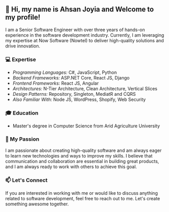 ## 👋 Hi, my name is Ahsan Joyia and Welcome to my profile!

I am a Senior Software Engineer with over three years of hands-on experience in the software development industry. Currently, I am leveraging my expertise at Now Software (Nowtel) to deliver high-quality solutions and drive innovation.

### 💻 Expertise

- *Programming Languages:* C#, JavaScript, Python
- *Backend Frameworks:* ASP.NET Core, React JS, Django
- *Frontend Frameworks:* React JS, Angular
- *Architectures:* N-Tier Architecture, Clean Architecture, Vertical Slices
- *Design Patterns:* Repository, Singleton, MediatR and CQRS 
- *Also Familiar With:* Node JS, WordPress, Shopify, Web Security

### 🎓 Education

- Master's degree in Computer Science from Arid Agriculture University

### 🚀 My Passion

I am passionate about creating high-quality software and am always eager to learn new technologies and ways to improve my skills. I believe that communication and collaboration are essential in building great products, and I am always ready to work with others to achieve this goal.

### 📫 Let's Connect

If you are interested in working with me or would like to discuss anything related to software development, feel free to reach out to me. Let's create something awesome together.
